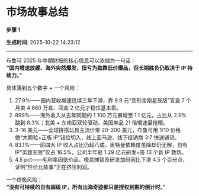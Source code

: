 # 市场故事总结

**步骤 1**

**生成时间**: 2025-10-22 14:23:12

---

布鲁可 2025 年中期财报的核心信息可以浓缩为一句话：  
**“国内增速放缓、海外突然爆发，扭亏为盈靠低价爆品，但长期胜负仍取决于 IP 持续力。”**

具体落到五个数字 + 一个风险：

1. 27.9%——国内营收增速连续三年下滑，靠 9.9 元“变形金刚星辰版”盲盒 7 个月卖 4 860 万盒、回血 2 亿元才稳住基本盘。  
2. 899%——海外收入从去年同期的 1 100 万元暴增至 1.1 亿元，占比从 2.9% 跳到 8.3%；北美 + 东南亚双轮驱动，美国单品 21 倍增速最抢眼。  
3. 3–16 美元——全球拼搭玩具主流价带 20–200 美元，布鲁可用 1/10 价格做“大颗粒+正版 IP”错位切入，线上亚马逊、线下经销商 3:7 快速铺货。  
4. 83.1%——前四大 IP 收入占比仍超八成，奥特曼依赖度虽降却仍无解，自有 IP“英雄无限”仅占 16.5%，公司半年砸 1.29 亿元研发+签 13 个新 IP 救场。  
5. 4.5 pct——毛利率因低价品、模具摊销及研发加码同比下滑 4.5 个百分点，证明“性价比故事”正在挤压利润。

一个终极风险：  
**“没有可持续的自有超级 IP，所有出海奇迹都只是授权到期的倒计时。”**
